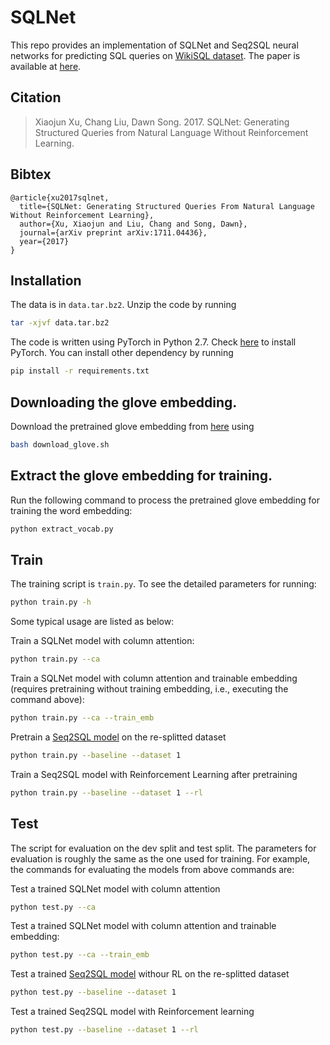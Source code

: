 # SQLNet
This repo provides an implementation of SQLNet and Seq2SQL neural networks for predicting SQL queries on [WikiSQL dataset](https://github.com/salesforce/WikiSQL). The paper is available at [here](https://arxiv.org/abs/1711.04436).

## Citation

> Xiaojun Xu, Chang Liu, Dawn Song. 2017. SQLNet: Generating Structured Queries from Natural Language Without Reinforcement Learning.

## Bibtex

```
@article{xu2017sqlnet,
  title={SQLNet: Generating Structured Queries From Natural Language Without Reinforcement Learning},
  author={Xu, Xiaojun and Liu, Chang and Song, Dawn},
  journal={arXiv preprint arXiv:1711.04436},
  year={2017}
}
```

## Installation
The data is in `data.tar.bz2`. Unzip the code by running
```bash
tar -xjvf data.tar.bz2
```

The code is written using PyTorch in Python 2.7. Check [here](http://pytorch.org/) to install PyTorch. You can install other dependency by running 
```bash
pip install -r requirements.txt
```

## Downloading the glove embedding.
Download the pretrained glove embedding from [here](https://github.com/stanfordnlp/GloVe) using
```bash
bash download_glove.sh
```

## Extract the glove embedding for training.
Run the following command to process the pretrained glove embedding for training the word embedding:
```bash
python extract_vocab.py
```

## Train
The training script is `train.py`. To see the detailed parameters for running:
```bash
python train.py -h
```

Some typical usage are listed as below:

Train a SQLNet model with column attention:
```bash
python train.py --ca
```

Train a SQLNet model with column attention and trainable embedding (requires pretraining without training embedding, i.e., executing the command above):
```bash
python train.py --ca --train_emb
```

Pretrain a [Seq2SQL model](https://arxiv.org/abs/1709.00103) on the re-splitted dataset
```bash
python train.py --baseline --dataset 1
```

Train a Seq2SQL model with Reinforcement Learning after pretraining
```bash
python train.py --baseline --dataset 1 --rl
```

## Test
The script for evaluation on the dev split and test split. The parameters for evaluation is roughly the same as the one used for training. For example, the commands for evaluating the models from above commands are:

Test a trained SQLNet model with column attention
```bash
python test.py --ca
```

Test a trained SQLNet model with column attention and trainable embedding:
```bash
python test.py --ca --train_emb
```

Test a trained [Seq2SQL model](https://arxiv.org/abs/1709.00103) withour RL on the re-splitted dataset
```bash
python test.py --baseline --dataset 1
```

Test a trained Seq2SQL model with Reinforcement learning
```bash
python test.py --baseline --dataset 1 --rl
```

